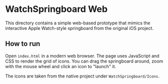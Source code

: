# WatchSpringboard Web

This directory contains a simple web-based prototype that mimics the interactive Apple Watch-style springboard from the original iOS project.

## How to run

Open `index.html` in a modern web browser. The page uses JavaScript and CSS to render the grid of icons. You can drag the springboard around, zoom with the mouse wheel and click an icon to "launch" it.

The icons are taken from the native project under `WatchSpringboard/Icons`.
